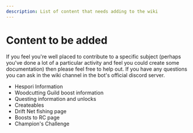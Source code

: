 ```yaml
---
description: List of content that needs adding to the wiki
---
```


# Content to be added

If you feel you're well placed to contribute to a specific subject (perhaps you've done a lot of a particular activity and feel you could create some documentation) then please feel free to help out. If you have any questions you can ask in the wiki channel in the bot's official discord server.

* Hespori Information
* Woodcutting Guild boost information
* Questing information and unlocks
* Createables
* Drift Net fishing page
* Boosts to RC page
* Champion's Challenge
